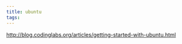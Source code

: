 ```yaml
---
title: ubuntu
tags:
---
```


http://blog.codinglabs.org/articles/getting-started-with-ubuntu.html

<!--more-->

